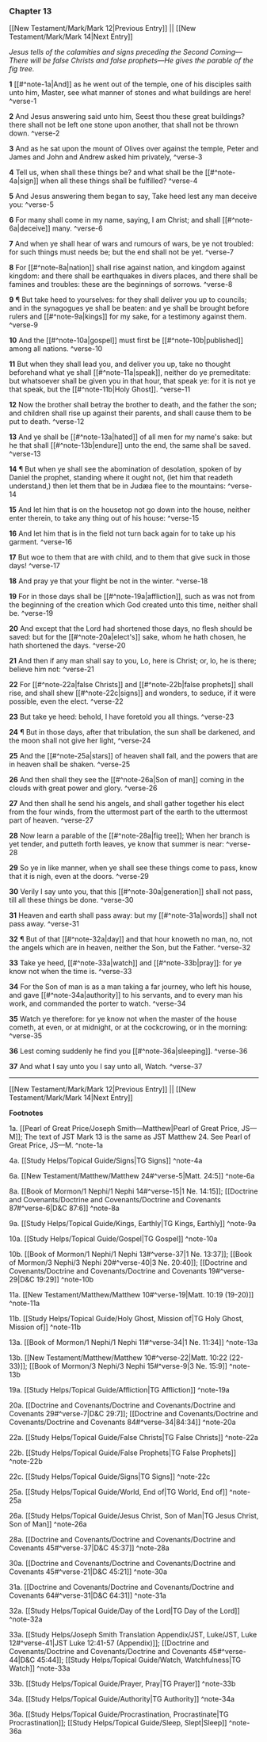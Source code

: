 ### Chapter 13

[[New Testament/Mark/Mark 12|Previous Entry]]  ||  [[New Testament/Mark/Mark 14|Next Entry]]

*Jesus tells of the calamities and signs preceding the Second Coming—There will be false Christs and false prophets—He gives the parable of the fig tree.*

**1**  [[#^note-1a|And]] as he went out of the temple, one of his disciples saith unto him, Master, see what manner of stones and what buildings are here! ^verse-1

**2**  And Jesus answering said unto him, Seest thou these great buildings? there shall not be left one stone upon another, that shall not be thrown down. ^verse-2

**3**  And as he sat upon the mount of Olives over against the temple, Peter and James and John and Andrew asked him privately, ^verse-3

**4**  Tell us, when shall these things be? and what shall be the [[#^note-4a|sign]] when all these things shall be fulfilled? ^verse-4

**5**  And Jesus answering them began to say, Take heed lest any man deceive you: ^verse-5

**6**  For many shall come in my name, saying, I am Christ; and shall [[#^note-6a|deceive]] many. ^verse-6

**7**  And when ye shall hear of wars and rumours of wars, be ye not troubled: for such things must needs be; but the end shall not be yet. ^verse-7

**8**  For [[#^note-8a|nation]] shall rise against nation, and kingdom against kingdom: and there shall be earthquakes in divers places, and there shall be famines and troubles: these are the beginnings of sorrows. ^verse-8

**9**  ¶ But take heed to yourselves: for they shall deliver you up to councils; and in the synagogues ye shall be beaten: and ye shall be brought before rulers and [[#^note-9a|kings]] for my sake, for a testimony against them. ^verse-9

**10**  And the [[#^note-10a|gospel]] must first be [[#^note-10b|published]] among all nations. ^verse-10

**11**  But when they shall lead you, and deliver you up, take no thought beforehand what ye shall [[#^note-11a|speak]], neither do ye premeditate: but whatsoever shall be given you in that hour, that speak ye: for it is not ye that speak, but the [[#^note-11b|Holy Ghost]]. ^verse-11

**12**  Now the brother shall betray the brother to death, and the father the son; and children shall rise up against their parents, and shall cause them to be put to death. ^verse-12

**13**  And ye shall be [[#^note-13a|hated]] of all men for my name's sake: but he that shall [[#^note-13b|endure]] unto the end, the same shall be saved. ^verse-13

**14**  ¶ But when ye shall see the abomination of desolation, spoken of by Daniel the prophet, standing where it ought not, (let him that readeth understand,) then let them that be in Judæa flee to the mountains: ^verse-14

**15**  And let him that is on the housetop not go down into the house, neither enter therein, to take any thing out of his house: ^verse-15

**16**  And let him that is in the field not turn back again for to take up his garment. ^verse-16

**17**  But woe to them that are with child, and to them that give suck in those days! ^verse-17

**18**  And pray ye that your flight be not in the winter. ^verse-18

**19**  For in those days shall be [[#^note-19a|affliction]], such as was not from the beginning of the creation which God created unto this time, neither shall be. ^verse-19

**20**  And except that the Lord had shortened those days, no flesh should be saved: but for the [[#^note-20a|elect's]] sake, whom he hath chosen, he hath shortened the days. ^verse-20

**21**  And then if any man shall say to you, Lo, here is Christ; or, lo, he is there; believe him not: ^verse-21

**22**  For [[#^note-22a|false Christs]] and [[#^note-22b|false prophets]] shall rise, and shall shew [[#^note-22c|signs]] and wonders, to seduce, if it were possible, even the elect. ^verse-22

**23**  But take ye heed: behold, I have foretold you all things. ^verse-23

**24**  ¶ But in those days, after that tribulation, the sun shall be darkened, and the moon shall not give her light, ^verse-24

**25**  And the [[#^note-25a|stars]] of heaven shall fall, and the powers that are in heaven shall be shaken. ^verse-25

**26**  And then shall they see the [[#^note-26a|Son of man]] coming in the clouds with great power and glory. ^verse-26

**27**  And then shall he send his angels, and shall gather together his elect from the four winds, from the uttermost part of the earth to the uttermost part of heaven. ^verse-27

**28**  Now learn a parable of the [[#^note-28a|fig tree]]; When her branch is yet tender, and putteth forth leaves, ye know that summer is near: ^verse-28

**29**  So ye in like manner, when ye shall see these things come to pass, know that it is nigh, even at the doors. ^verse-29

**30**  Verily I say unto you, that this [[#^note-30a|generation]] shall not pass, till all these things be done. ^verse-30

**31**  Heaven and earth shall pass away: but my [[#^note-31a|words]] shall not pass away. ^verse-31

**32**  ¶ But of that [[#^note-32a|day]] and that hour knoweth no man, no, not the angels which are in heaven, neither the Son, but the Father. ^verse-32

**33**  Take ye heed, [[#^note-33a|watch]] and [[#^note-33b|pray]]: for ye know not when the time is. ^verse-33

**34**  For the Son of man is as a man taking a far journey, who left his house, and gave [[#^note-34a|authority]] to his servants, and to every man his work, and commanded the porter to watch. ^verse-34

**35**  Watch ye therefore: for ye know not when the master of the house cometh, at even, or at midnight, or at the cockcrowing, or in the morning: ^verse-35

**36**  Lest coming suddenly he find you [[#^note-36a|sleeping]]. ^verse-36

**37**  And what I say unto you I say unto all, Watch. ^verse-37


---
[[New Testament/Mark/Mark 12|Previous Entry]]  ||  [[New Testament/Mark/Mark 14|Next Entry]]


**Footnotes**


1a. [[Pearl of Great Price/Joseph Smith—Matthew|Pearl of Great Price, JS—M]]; The text of JST Mark 13 is the same as JST Matthew 24. See Pearl of Great Price, JS—M. ^note-1a

4a. [[Study Helps/Topical Guide/Signs|TG Signs]] ^note-4a

6a. [[New Testament/Matthew/Matthew 24#^verse-5|Matt. 24:5]] ^note-6a

8a. [[Book of Mormon/1 Nephi/1 Nephi 14#^verse-15|1 Ne. 14:15]]; [[Doctrine and Covenants/Doctrine and Covenants/Doctrine and Covenants 87#^verse-6|D&C 87:6]] ^note-8a

9a. [[Study Helps/Topical Guide/Kings, Earthly|TG Kings, Earthly]] ^note-9a

10a. [[Study Helps/Topical Guide/Gospel|TG Gospel]] ^note-10a

10b. [[Book of Mormon/1 Nephi/1 Nephi 13#^verse-37|1 Ne. 13:37]]; [[Book of Mormon/3 Nephi/3 Nephi 20#^verse-40|3 Ne. 20:40]]; [[Doctrine and Covenants/Doctrine and Covenants/Doctrine and Covenants 19#^verse-29|D&C 19:29]] ^note-10b

11a. [[New Testament/Matthew/Matthew 10#^verse-19|Matt. 10:19 (19-20)]] ^note-11a

11b. [[Study Helps/Topical Guide/Holy Ghost, Mission of|TG Holy Ghost, Mission of]] ^note-11b

13a. [[Book of Mormon/1 Nephi/1 Nephi 11#^verse-34|1 Ne. 11:34]] ^note-13a

13b. [[New Testament/Matthew/Matthew 10#^verse-22|Matt. 10:22 (22-33)]]; [[Book of Mormon/3 Nephi/3 Nephi 15#^verse-9|3 Ne. 15:9]] ^note-13b

19a. [[Study Helps/Topical Guide/Affliction|TG Affliction]] ^note-19a

20a. [[Doctrine and Covenants/Doctrine and Covenants/Doctrine and Covenants 29#^verse-7|D&C 29:7]]; [[Doctrine and Covenants/Doctrine and Covenants/Doctrine and Covenants 84#^verse-34|84:34]] ^note-20a

22a. [[Study Helps/Topical Guide/False Christs|TG False Christs]] ^note-22a

22b. [[Study Helps/Topical Guide/False Prophets|TG False Prophets]] ^note-22b

22c. [[Study Helps/Topical Guide/Signs|TG Signs]] ^note-22c

25a. [[Study Helps/Topical Guide/World, End of|TG World, End of]] ^note-25a

26a. [[Study Helps/Topical Guide/Jesus Christ, Son of Man|TG Jesus Christ, Son of Man]] ^note-26a

28a. [[Doctrine and Covenants/Doctrine and Covenants/Doctrine and Covenants 45#^verse-37|D&C 45:37]] ^note-28a

30a. [[Doctrine and Covenants/Doctrine and Covenants/Doctrine and Covenants 45#^verse-21|D&C 45:21]] ^note-30a

31a. [[Doctrine and Covenants/Doctrine and Covenants/Doctrine and Covenants 64#^verse-31|D&C 64:31]] ^note-31a

32a. [[Study Helps/Topical Guide/Day of the Lord|TG Day of the Lord]] ^note-32a

33a. [[Study Helps/Joseph Smith Translation Appendix/JST, Luke/JST, Luke 12#^verse-41|JST Luke 12:41-57 (Appendix)]]; [[Doctrine and Covenants/Doctrine and Covenants/Doctrine and Covenants 45#^verse-44|D&C 45:44]]; [[Study Helps/Topical Guide/Watch, Watchfulness|TG Watch]] ^note-33a

33b. [[Study Helps/Topical Guide/Prayer, Pray|TG Prayer]] ^note-33b

34a. [[Study Helps/Topical Guide/Authority|TG Authority]] ^note-34a

36a. [[Study Helps/Topical Guide/Procrastination, Procrastinate|TG Procrastination]]; [[Study Helps/Topical Guide/Sleep, Slept|Sleep]] ^note-36a